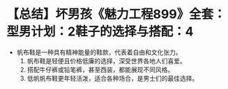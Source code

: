 # 【总结】坏男孩《魅力工程899》全套：型男计划：2鞋子的选择与搭配：4

-   帆布鞋是一种具有精神能量的鞋款，代表着自由和文化张力。
    1.  帆布鞋是轻便且价格低廉的选择，深受世界各地人们喜爱。
    2.  搭配牛仔裤或铅笔裤，甚至西装，都能展现不同风格。
    3.  低帆帆布鞋更年轻活泼，适合各种场合，是男士们的最佳选择。